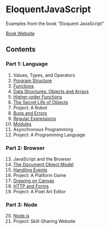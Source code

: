 # EloquentJavaScript

Examples from the book "Eloquent JavaScript"

[Book Website](https://eloquentjavascript.net/index.html)

## Contents

### Part 1: Language
1. Values, Types, and Operators
2. [Program Structure](https://github.com/233blr/EloquentJavaScript/tree/main/2.%20Program%20Structure)
3. [Functions](https://github.com/233blr/EloquentJavaScript/tree/main/3.%20Functions)
4. [Data Structures: Objects and Arrays](https://github.com/233blr/EloquentJavaScript/tree/main/4.%20Data%20Structures:%20Objects%20and%20Arrays)
5. [Higher-order Functions](https://github.com/233blr/EloquentJavaScript/tree/main/5.%20Higher-order%20Functions)
6. [The Secret Life of Objects](https://github.com/233blr/EloquentJavaScript/tree/main/6.%20The%20Secret%20Life%20of%20Objects)
7. Project: A Robot
8. [Bugs and Errors](https://github.com/233blr/EloquentJavaScript/tree/main/8.%20Bugs%20and%20Errors)
9. [Regular Expressions](https://github.com/233blr/EloquentJavaScript/tree/main/9.%20Regular%20Expressions)
10. [Modules](https://github.com/233blr/EloquentJavaScript/tree/main/10.%20Modules)
11. Asynchronous Programming
12. Project: A Programming Language

### Part 2: Browser
13. JavaScript and the Browser
14. [The Document Object Model](https://github.com/233blr/EloquentJavaScript/tree/main/14.%20The%20Document%20Object%20Model)
15. [Handling Events](https://github.com/233blr/EloquentJavaScript/tree/main/15.%20Handling%20Events)
16. Project: A Platform Game
17. [Drawing on Canvas](https://github.com/233blr/EloquentJavaScript/tree/main/17.%20Drawing%20on%20Canvas)
18. [HTTP and Forms](https://github.com/233blr/EloquentJavaScript/tree/main/18.%20HTTP%20and%20Forms)
19. Project: A Pixel Art Editor

### Part 3: Node
20. [Node.js](https://github.com/233blr/EloquentJavaScript/tree/main/20.%20Node.js)
21. Project: Skill-Sharing Website

